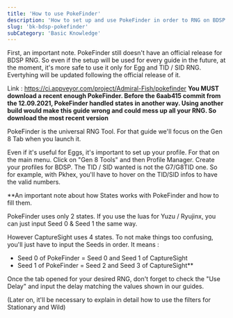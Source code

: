 ```yaml
---
title: 'How to use PokeFinder'
description: 'How to set up and use PokeFinder in order to RNG on BDSP'
slug: 'bk-bdsp-pokefinder'
subCategory: 'Basic Knowledge'
---
```


First, an important note. PokeFinder still doesn't have an official release for BDSP RNG. So even if the setup will be used for every guide in the future, at the moment, it's more safe to use it only for Egg and TID / SID RNG. Evertyhing will be updated following the official release of it.

Link : https://ci.appveyor.com/project/Admiral-Fish/pokefinder
**You MUST download a recent enough PokeFinder. Before the 6aab415 commit from the 12.09.2021, PokeFinder handled states in another way. Using another build would make this guide wrong and could mess up all your RNG. So download the most recent version**

PokeFinder is the universal RNG Tool. For that guide we'll focus on the Gen 8 Tab when you launch it.

Even if it's useful for Eggs, it's important to set up your profile. For that on the main menu. Click on "Gen 8 Tools" and then Profile Manager. Create your profiles for BDSP. The TID / SID wanted is not the G7/G8TID one. So for example, with Pkhex, you'll have to hover on the TID/SID infos to have the valid numbers.

**An important note about how States works with PokeFinder and how to fill them.

PokeFinder uses only 2 states. If you use the luas for Yuzu / Ryujinx, you can just input Seed 0 & Seed 1 the same way.

However CaptureSight uses 4 states. To not make things too confusing, you'll just have to input the Seeds in order. It means :

- Seed 0 of PokeFinder = Seed 0 and Seed 1 of CaptureSight
- Seed 1 of PokeFinder = Seed 2 and Seed 3 of CaptureSight**

Once the tab opened for your desired RNG, don't forget to check the "Use Delay" and input the delay matching the values shown in our guides.

(Later on, it'll be necessary to explain in detail how to use the filters for Stationary and Wild)

